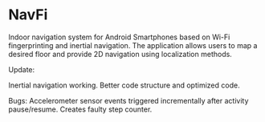 NavFi
=====

Indoor navigation system for Android Smartphones based on Wi-Fi fingerprinting and inertial navigation. The application allows users to map a desired floor and provide 2D navigation using localization methods. 

Update:

Inertial navigation working.
Better code structure and optimized code.

Bugs:
Accelerometer sensor events triggered incrementally after activity
pause/resume.  Creates faulty step counter.
